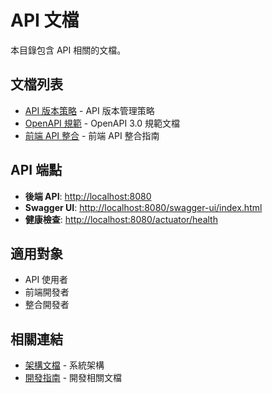 <!-- This document needs manual translation from Chinese to English -->
<!-- 此文檔需要從中文手動翻譯為英文 -->

# API 文檔

本目錄包含 API 相關的文檔。

## 文檔列表

- [API 版本策略](versioning-strategy.md) - API 版本管理策略
- [OpenAPI 規範](openapi-spec.md) - OpenAPI 3.0 規範文檔
- [前端 API 整合](frontend-integration.md) - 前端 API 整合指南

## API 端點

- **後端 API**: <http://localhost:8080>
- **Swagger UI**: <http://localhost:8080/swagger-ui/index.html>
- **健康檢查**: <http://localhost:8080/actuator/health>

## 適用對象

- API 使用者
- 前端開發者
- 整合開發者

## 相關連結

- [架構文檔](../architecture/) - 系統架構
- [開發指南](../development/) - 開發相關文檔
